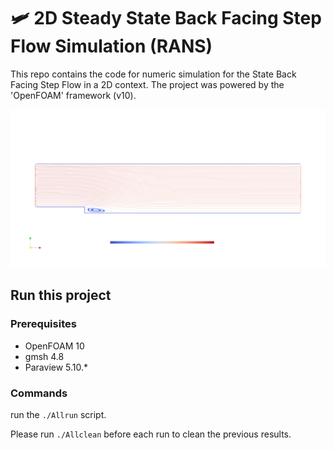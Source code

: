 #  🛩️ 2D Steady State Back Facing Step Flow Simulation (RANS)

This repo contains the code for numeric simulation for the State Back Facing Step Flow in a 2D context. The project was powered by the 'OpenFOAM' framework (v10).

![Visulization](https://raw.githubusercontent.com/chunyang-w/2D-Steady-State-Back-Facing-Step-Flow-Simulation-RANS-Openfoam/main/demo.png)

## Run this project

### Prerequisites

+ OpenFOAM 10
+ gmsh 4.8
+ Paraview 5.10.*

### Commands

run the `./Allrun` script.

Please run `./Allclean` before each run to clean the previous results.
